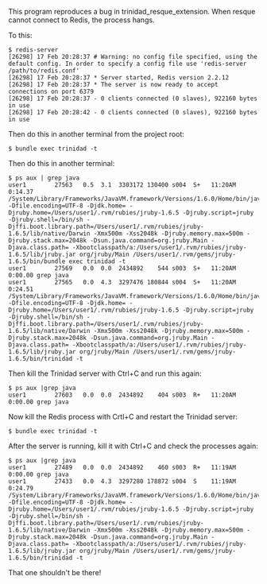 This program reproduces a bug in trinidad_resque_extension. When resque cannot connect to Redis, the process hangs.

To this:

    $ redis-server
    [26298] 17 Feb 20:28:37 # Warning: no config file specified, using the default config. In order to specify a config file use 'redis-server /path/to/redis.conf'
    [26298] 17 Feb 20:28:37 * Server started, Redis version 2.2.12
    [26298] 17 Feb 20:28:37 * The server is now ready to accept connections on port 6379
    [26298] 17 Feb 20:28:37 - 0 clients connected (0 slaves), 922160 bytes in use
    [26298] 17 Feb 20:28:42 - 0 clients connected (0 slaves), 922160 bytes in use

Then do this in another terminal from the project root:

    $ bundle exec trinidad -t

Then do this in another terminal:

    $ ps aux | grep java
    user1        27563   0.5  3.1  3303172 130400 s004  S+   11:20AM   0:14.37 /System/Library/Frameworks/JavaVM.framework/Versions/1.6.0/Home/bin/java -Dfile.encoding=UTF-8 -Djdk.home= -Djruby.home=/Users/user1/.rvm/rubies/jruby-1.6.5 -Djruby.script=jruby -Djruby.shell=/bin/sh -Djffi.boot.library.path=/Users/user1/.rvm/rubies/jruby-1.6.5/lib/native/Darwin -Xmx500m -Xss2048k -Djruby.memory.max=500m -Djruby.stack.max=2048k -Dsun.java.command=org.jruby.Main -Djava.class.path= -Xbootclasspath/a:/Users/user1/.rvm/rubies/jruby-1.6.5/lib/jruby.jar org/jruby/Main /Users/user1/.rvm/gems/jruby-1.6.5/bin/bundle exec trinidad -t
    user1        27569   0.0  0.0  2434892    544 s003  S+   11:20AM   0:00.00 grep java
    user1        27565   0.0  4.3  3297476 180844 s004  S+   11:20AM   0:24.51 /System/Library/Frameworks/JavaVM.framework/Versions/1.6.0/Home/bin/java -Dfile.encoding=UTF-8 -Djdk.home= -Djruby.home=/Users/user1/.rvm/rubies/jruby-1.6.5 -Djruby.script=jruby -Djruby.shell=/bin/sh -Djffi.boot.library.path=/Users/user1/.rvm/rubies/jruby-1.6.5/lib/native/Darwin -Xmx500m -Xss2048k -Djruby.memory.max=500m -Djruby.stack.max=2048k -Dsun.java.command=org.jruby.Main -Djava.class.path= -Xbootclasspath/a:/Users/user1/.rvm/rubies/jruby-1.6.5/lib/jruby.jar org/jruby/Main /Users/user1/.rvm/gems/jruby-1.6.5/bin/trinidad -t

Then kill the Trinidad server with Ctrl+C and run this again:

    $ ps aux |grep java
    user1        27603   0.0  0.0  2434892    404 s003  R+   11:20AM   0:00.00 grep java

Now kill the Redis process with Crtl+C and restart the Trinidad server:

    $ bundle exec trinidad -t

After the server is running, kill it with Ctrl+C and check the processes again:

    $ ps aux |grep java
    user1        27489   0.0  0.0  2434892    460 s003  R+   11:19AM   0:00.00 grep java
    user1        27433   0.0  4.3  3297280 178872 s004  S    11:19AM   0:24.79 /System/Library/Frameworks/JavaVM.framework/Versions/1.6.0/Home/bin/java -Dfile.encoding=UTF-8 -Djdk.home= -Djruby.home=/Users/user1/.rvm/rubies/jruby-1.6.5 -Djruby.script=jruby -Djruby.shell=/bin/sh -Djffi.boot.library.path=/Users/user1/.rvm/rubies/jruby-1.6.5/lib/native/Darwin -Xmx500m -Xss2048k -Djruby.memory.max=500m -Djruby.stack.max=2048k -Dsun.java.command=org.jruby.Main -Djava.class.path= -Xbootclasspath/a:/Users/user1/.rvm/rubies/jruby-1.6.5/lib/jruby.jar org/jruby/Main /Users/user1/.rvm/gems/jruby-1.6.5/bin/trinidad -t

That one shouldn't be there!